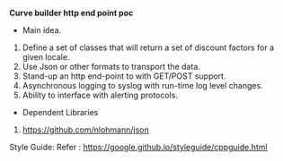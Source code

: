 
**Curve builder http end point poc**

* Main idea. 
1. Define a set of classes that will return a set of discount factors for a given locale.
2. Use Json or other formats to transport the data.
3. Stand-up an http end-point to with GET/POST support.
4. Asynchronous logging to syslog with run-time log level changes.
5. Ability to interface with alerting protocols. 


* Dependent Libraries 
1. https://github.com/nlohmann/json


Style Guide:
Refer : https://google.github.io/styleguide/cppguide.html

